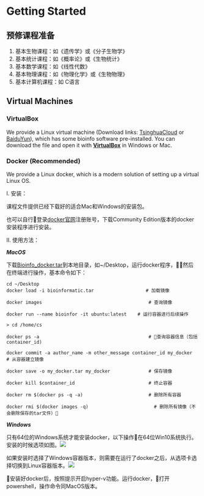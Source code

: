 # Getting Started

## 预修课程准备

1. 基本生物课程：如《遗传学》或《分子生物学》
2. 基本统计课程：如《概率论》或《生物统计》
3. 基本数学课程：如《线性代数》
4. 基本物理课程：如《物理化学》或《生物物理》
5. 基本计算机课程：如 C语言

## Virtual Machines

### VirtualBox

We provide a Linux virtual machine \(Download links: [TsinghuaCloud](https://cloud.tsinghua.edu.cn/d/08cb34ba57cf44b8aea9/) or [BaiduYun](https://pan.baidu.com/s/1ETkey)\), which has some bioinfo software pre-installed. You can download the file and open it with [**VirtualBox**](https://www.virtualbox.org/wiki/Downloads) in Windows or Mac.

### Docker \(Recommended\)

We provide a Linux docker, which is a modern solution of setting up a virtual Linux OS.

I. 安装：

课程文件提供已经下载好的适合Mac和Windows的安装包。

也可以自行登录[docker官网](https://www.docker.com/get-docker)注册账号，下载Community Edition版本的docker安装程序进行安装。

II. 使用方法：

_**MacOS**_

下载[Bioinfo\_docker.tar](https://cloud.tsinghua.edu.cn/f/fef06408bbc446f6bb6e/?dl=1)到本地目录，如~/Desktop，运行docker程序，然后在终端进行操作，基本命令如下：

```text
cd ~/Desktop
docker load -i bioinformatic.tar                   # 加载镜像

docker images                                       # 查询镜像

docker run --name bioinfor -it ubuntu:latest    # 运行容器进行后续操作

> cd /home/cs

docker ps -a                                        # 查询容器信息（包括container_id)

docker commit -a author_name -m other_message container_id my_docker      # 从容器建立镜像

docker save -o my_docker.tar my_docker              # 保存镜像

docker kill $container_id                           # 终止容器

docker rm $(docker ps -q -a)                        # 删除所有容器

docker rmi $(docker images -q)                        # 删除所有镜像（不会删除保存的tar文件）
```

_**Windows**_

只有64位的Windows系统才能安装docker，以下操作在64位Win10系统执行。安装的时候选项如图。![](https://lulab.gitbooks.io/teaching/content/img/docker_installation.png)

如果安装时选择了Windows容器版本，则需要在运行了docker之后，从选项卡选择切换到Linux容器版本。![](https://lulab.gitbooks.io/teaching/content/img/docker_switch.png)

安装好docker后，按照提示开启hyper-v功能。运行docker，打开powershell，操作命令同MacOS版本。

